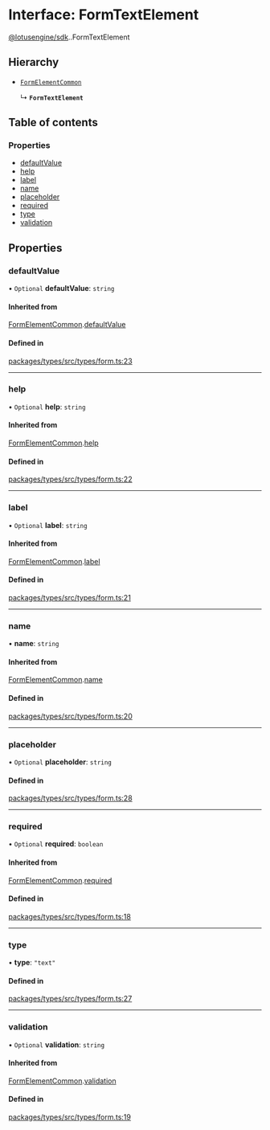# Interface: FormTextElement

[@lotusengine/sdk](../wiki/@lotusengine.sdk).[<internal>](../wiki/@lotusengine.sdk.%3Cinternal%3E).FormTextElement

## Hierarchy

- [`FormElementCommon`](../wiki/@lotusengine.sdk.%3Cinternal%3E.FormElementCommon)

  ↳ **`FormTextElement`**

## Table of contents

### Properties

- [defaultValue](../wiki/@lotusengine.sdk.%3Cinternal%3E.FormTextElement#defaultvalue)
- [help](../wiki/@lotusengine.sdk.%3Cinternal%3E.FormTextElement#help)
- [label](../wiki/@lotusengine.sdk.%3Cinternal%3E.FormTextElement#label)
- [name](../wiki/@lotusengine.sdk.%3Cinternal%3E.FormTextElement#name)
- [placeholder](../wiki/@lotusengine.sdk.%3Cinternal%3E.FormTextElement#placeholder)
- [required](../wiki/@lotusengine.sdk.%3Cinternal%3E.FormTextElement#required)
- [type](../wiki/@lotusengine.sdk.%3Cinternal%3E.FormTextElement#type)
- [validation](../wiki/@lotusengine.sdk.%3Cinternal%3E.FormTextElement#validation)

## Properties

### defaultValue

• `Optional` **defaultValue**: `string`

#### Inherited from

[FormElementCommon](../wiki/@lotusengine.sdk.%3Cinternal%3E.FormElementCommon).[defaultValue](../wiki/@lotusengine.sdk.%3Cinternal%3E.FormElementCommon#defaultvalue)

#### Defined in

[packages/types/src/types/form.ts:23](https://github.com/lotusengine/sdk/blob/fdb90a3/packages/types/src/types/form.ts#L23)

___

### help

• `Optional` **help**: `string`

#### Inherited from

[FormElementCommon](../wiki/@lotusengine.sdk.%3Cinternal%3E.FormElementCommon).[help](../wiki/@lotusengine.sdk.%3Cinternal%3E.FormElementCommon#help)

#### Defined in

[packages/types/src/types/form.ts:22](https://github.com/lotusengine/sdk/blob/fdb90a3/packages/types/src/types/form.ts#L22)

___

### label

• `Optional` **label**: `string`

#### Inherited from

[FormElementCommon](../wiki/@lotusengine.sdk.%3Cinternal%3E.FormElementCommon).[label](../wiki/@lotusengine.sdk.%3Cinternal%3E.FormElementCommon#label)

#### Defined in

[packages/types/src/types/form.ts:21](https://github.com/lotusengine/sdk/blob/fdb90a3/packages/types/src/types/form.ts#L21)

___

### name

• **name**: `string`

#### Inherited from

[FormElementCommon](../wiki/@lotusengine.sdk.%3Cinternal%3E.FormElementCommon).[name](../wiki/@lotusengine.sdk.%3Cinternal%3E.FormElementCommon#name)

#### Defined in

[packages/types/src/types/form.ts:20](https://github.com/lotusengine/sdk/blob/fdb90a3/packages/types/src/types/form.ts#L20)

___

### placeholder

• `Optional` **placeholder**: `string`

#### Defined in

[packages/types/src/types/form.ts:28](https://github.com/lotusengine/sdk/blob/fdb90a3/packages/types/src/types/form.ts#L28)

___

### required

• `Optional` **required**: `boolean`

#### Inherited from

[FormElementCommon](../wiki/@lotusengine.sdk.%3Cinternal%3E.FormElementCommon).[required](../wiki/@lotusengine.sdk.%3Cinternal%3E.FormElementCommon#required)

#### Defined in

[packages/types/src/types/form.ts:18](https://github.com/lotusengine/sdk/blob/fdb90a3/packages/types/src/types/form.ts#L18)

___

### type

• **type**: ``"text"``

#### Defined in

[packages/types/src/types/form.ts:27](https://github.com/lotusengine/sdk/blob/fdb90a3/packages/types/src/types/form.ts#L27)

___

### validation

• `Optional` **validation**: `string`

#### Inherited from

[FormElementCommon](../wiki/@lotusengine.sdk.%3Cinternal%3E.FormElementCommon).[validation](../wiki/@lotusengine.sdk.%3Cinternal%3E.FormElementCommon#validation)

#### Defined in

[packages/types/src/types/form.ts:19](https://github.com/lotusengine/sdk/blob/fdb90a3/packages/types/src/types/form.ts#L19)
